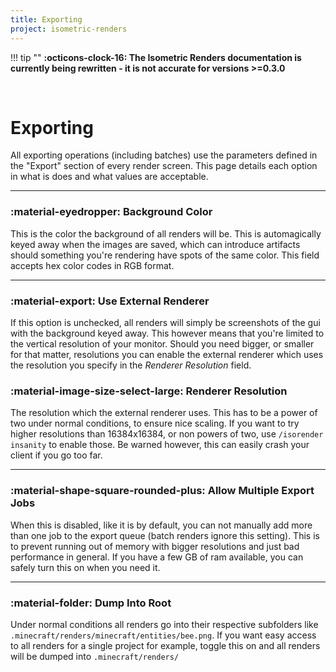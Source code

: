 ```yaml
---
title: Exporting
project: isometric-renders
---
```


!!! tip ""
    **:octicons-clock-16: The Isometric Renders documentation is currently being rewritten - it is not accurate for versions >=0.3.0**

<br>

# Exporting

All exporting operations (including batches) use the parameters defined in the "Export" section of every render screen. This page details each option in what is does and what values are acceptable.

***
### :material-eyedropper: Background Color
This is the color the background of all renders will be. This is automagically keyed away when the images are saved, which can introduce artifacts should something you're rendering have spots of the same color. This field accepts hex color codes in RGB format.

***
### :material-export: Use External Renderer
If this option is unchecked, all renders will simply be screenshots of the gui with the background keyed away. This however means that you're limited to the vertical resolution of your monitor. Should you need bigger, or smaller for that matter, resolutions you can enable the external renderer which uses the resolution you specify in the *Renderer Resolution* field.

### :material-image-size-select-large: Renderer Resolution
The resolution which the external renderer uses. This has to be a power of two under normal conditions, to ensure nice scaling. If you want to try higher resolutions than 16384x16384, or non powers of two, use `/isorender insanity` to enable those. Be warned however, this can easily crash your client if you go too far.

***
### :material-shape-square-rounded-plus: Allow Multiple Export Jobs
When this is disabled, like it is by default, you can not manually add more than one job to the export queue (batch renders ignore this setting). This is to prevent running out of memory with bigger resolutions and just bad performance in general. If you have a few GB of ram available, you can safely turn this on when you need it.

***
### :material-folder: Dump Into Root
Under normal conditions all renders go into their respective subfolders like `.minecraft/renders/minecraft/entities/bee.png`. If you want easy access to all renders for a single project for example, toggle this on and all renders will be dumped into `.minecraft/renders/`